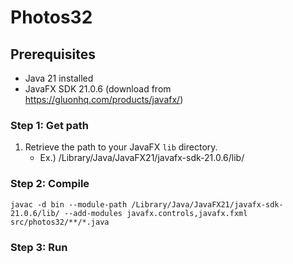 # Photos32

## Prerequisites
- Java 21 installed
- JavaFX SDK 21.0.6 (download from https://gluonhq.com/products/javafx/)

### Step 1: Get path

1. Retrieve the path to your JavaFX `lib` directory.
   - Ex.) /Library/Java/JavaFX21/javafx-sdk-21.0.6/lib/

### Step 2: Compile

`javac -d bin --module-path /Library/Java/JavaFX21/javafx-sdk-21.0.6/lib/ --add-modules javafx.controls,javafx.fxml src/photos32/**/*.java`

### Step 3: Run


